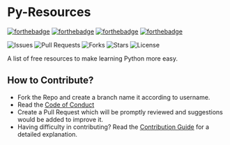 # Py-Resources

[![forthebadge](https://forthebadge.com/images/badges/built-by-developers.svg)](https://forthebadge.com)
[![forthebadge](https://forthebadge.com/images/badges/built-with-love.svg)](https://forthebadge.com)
[![forthebadge](https://forthebadge.com/images/badges/built-with-swag.svg)](https://forthebadge.com)
[![forthebadge](https://forthebadge.com/images/badges/made-with-python.svg)](https://forthebadge.com)


![Issues](https://img.shields.io/github/issues/Python-World/Py-Resources)
![Pull Requests](https://img.shields.io/github/issues-pr/Python-World/Py-Resources)
![Forks](https://img.shields.io/github/forks/Python-World/Py-Resources)
![Stars](https://img.shields.io/github/stars/Python-World/Py-Resources)
![License](https://img.shields.io/github/license/Python-World/Py-Resources)


A list of  free resources to make learning Python more easy. 


## How to Contribute?

- Fork the Repo and create a branch name it according to username.
- Read the [Code of Conduct](https://github.com/Python-World/Py-Resources/blob/master/CODE_OF_CONDUCT.md)
- Create a Pull Request which will be promptly reviewed and suggestions would be added to improve it.
- Having difficulty in contributing? Read the [Contribution Guide](https://github.com/Python-World/Py-Resources/blob/master/CONTRIBUTING.md) for a detailed explanation.
